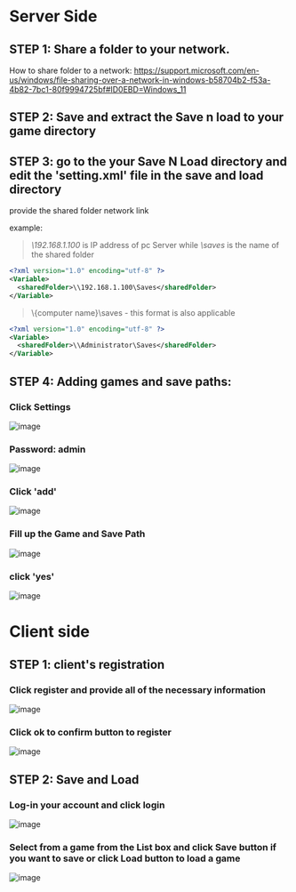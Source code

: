 # Server Side

## STEP 1: Share a folder to your network.

How to share folder to a network: 
https://support.microsoft.com/en-us/windows/file-sharing-over-a-network-in-windows-b58704b2-f53a-4b82-7bc1-80f9994725bf#ID0EBD=Windows_11

## STEP 2: Save and extract the Save n load to your game directory

## STEP 3: go to the your Save N Load directory and edit the 'setting.xml' file in the save and load directory

provide the shared folder network link

example: 
> _\\192.168.1.100_ is IP address of pc Server while _\saves_ is the name of the shared folder
````xml
<?xml version="1.0" encoding="utf-8" ?>
<Variable>
  <sharedFolder>\\192.168.1.100\Saves</sharedFolder> 
</Variable>
````
> \\{computer name}\saves   - this format is also applicable
````xml
<?xml version="1.0" encoding="utf-8" ?>
<Variable>
  <sharedFolder>\\Administrator\Saves</sharedFolder> 
</Variable>
````

## STEP 4: Adding games and save paths:

### Click Settings
![image](https://github.com/raizar24/Save-N-Load/assets/76771070/6093a2f8-beec-4375-bbb3-d2e5874780c0)

### Password: admin
![image](https://github.com/raizar24/Save-N-Load/assets/76771070/f0bf98a2-196c-4d59-b5e2-e823ad37ca8d)

### Click 'add'
![image](https://github.com/raizar24/Save-N-Load/assets/76771070/c41f5ae0-3a34-4c02-a787-4ec0c3debefd)

### Fill up the Game and Save Path
![image](https://github.com/raizar24/Save-N-Load/assets/76771070/5a5d63b6-8f5c-4861-9649-bb6c7130e5a4)

### click 'yes'
![image](https://github.com/raizar24/Save-N-Load/assets/76771070/7e11164a-7b05-42b6-8e24-37886e5eac9d)

# Client side

## STEP 1: client's registration

### Click register and provide all of the necessary information
![image](https://github.com/raizar24/Save-N-Load/assets/76771070/e8bc2d10-723f-4462-ac76-6d7c5297d5c4)

### Click ok to confirm button to register 
![image](https://github.com/raizar24/Save-N-Load/assets/76771070/a32cdadb-0f25-46db-bb2b-7c24d67c56a9)

## STEP 2: Save and Load

### Log-in your account and click login
![image](https://github.com/raizar24/Save-N-Load/assets/76771070/ed5501d7-7665-43fd-93cf-bbc3af6a789d)

### Select from a game from the List box and click Save button if you want to save or click Load button to load a game
![image](https://github.com/raizar24/Save-N-Load/assets/76771070/85d998c2-610a-4fa4-ada8-248e7330b1c9)
